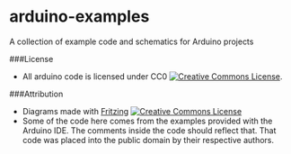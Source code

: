 arduino-examples
================

A collection of example code and schematics for Arduino projects

###License
 - All arduino code is licensed under CC0 <a rel="license" href="https://creativecommons.org/publicdomain/zero/1.0/"><img alt="Creative Commons License" src="http://i.creativecommons.org/l/zero/1.0/80x15.png" /></a>.

###Attribution
 - Diagrams made with [Fritzing](http://fritzing.org/home/) <a rel="license" href="http://creativecommons.org/licenses/by-sa/3.0/"><img alt="Creative Commons License" src="http://i.creativecommons.org/l/by-sa/3.0/80x15.png" /></a>
 - Some of the code here comes from the examples provided with the Arduino IDE. The comments inside the code should reflect that. That code was placed into the public domain by their respective authors.
